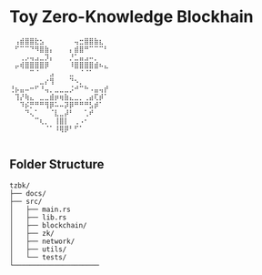 # Toy Zero-Knowledge Blockhain

    ⠀⢠⣾⣿⣿⣗⣢⠀⠀⠀⠀⠀⠀⢤⣒⣿⣿⣷⣆⠀⠀
    ⠀⠋⠉⠉⠙⠻⣿⣷⡄⠀⠀⠀⡄⣾⣿⠛⠉⠉⠉⠃⠀
    ⠀⠀⢀⡠⢤⣠⣀⡹⡄⠀⠀⠀⡘⣁⣤⣠⠤⡀⠀⠀⠀
    ⠀⡤⢾⣿⣿⣿⣿⡿⠀⠀⠀⠀⠸⣿⣿⣿⣿⣾⠦⣄⠀
    ⠀⠀⠀⠀⠉⠈⠀⠀⣠⠀⠀⠀⣀⠀⠈⠈⠁⠀⠀⠀⠀
    ⠀⠀⠀⠀⠀⠀⣀⡔⢻⠀⠀⠀⠙⠢⡀⠀⠀⠀⠀⠀⠀
    ⢘⡦⣤⠤⠒⠋⠘⢤⡀⣀⣀⣀⡨⠚⠉⠓⠠⣤⢤⡞⠀
    ⠀⢹⡜⢷⣄⠀⣀⣀⣾⡶⢶⣷⣄⣀⡀⢀⣴⢏⡾⠁⠀
    ⠀⠀⠹⡮⡛⠛⠛⢻⡿⠥⠤⡽⡿⠛⠛⠛⣣⡾⠁⠀⠀
    ⠀⠀⠀⠙⢄⠁⠀⠀⠈⣇⣀⡼⠃⠀⠀⢁⠞⠀⠀⠀⠀
    ⠀⠀⠀⠀⠀⠉⢆⡀⠀⢸⣿⡇⠀⢀⠠⠂⠀⠀⠀⠀⠀
    ⠀⠀⠀⠀⠀⠀⠀⠈⠁⠸⢿⡿⠃⠋⠁⠀⠀⠀⠀⠀⠀
    ⠀⠀⠀⠀⠀⠀⠀⠀⠀⠀⠀⠀⠀⠀⠀⠀⠀⠀⠀⠀⠀

## Folder Structure

<!-- TODO: fill in with files -->

    tzbk/
    ├── docs/
    ├── src/
    │   ├── main.rs
    │   ├── lib.rs
    │   ├── blockchain/
    │   ├── zk/
    │   ├── network/
    │   ├── utils/
    │   └── tests/
    └─────────────────────